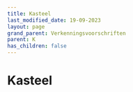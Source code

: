 ```yaml
---
title: Kasteel
last_modified_date: 19-09-2023
layout: page
grand_parent: Verkenningsvoorschriften
parent: K
has_children: false
---
```


Kasteel
=======

